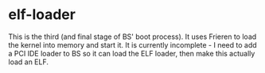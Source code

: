 # elf-loader

This is the third (and final stage of BS' boot process). It uses Frieren to load the kernel into memory and start it. It is currently incomplete - I need to add a PCI IDE loader to BS so it can load the ELF loader, then make this actually load an ELF.
